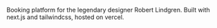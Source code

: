 Booking platform for the legendary designer Robert Lindgren. Built with next.js and tailwindcss, hosted on vercel.
